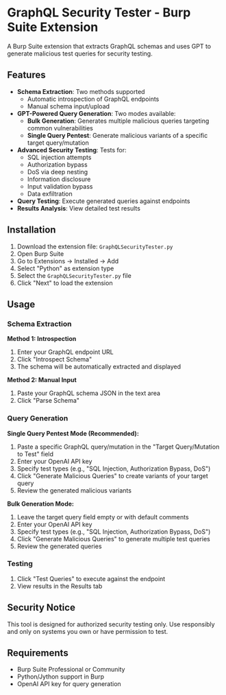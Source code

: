 # GraphQL Security Tester - Burp Suite Extension

A Burp Suite extension that extracts GraphQL schemas and uses GPT to generate malicious test queries for security testing.

## Features

- **Schema Extraction**: Two methods supported
  - Automatic introspection of GraphQL endpoints
  - Manual schema input/upload
- **GPT-Powered Query Generation**: Two modes available:
  - **Bulk Generation**: Generates multiple malicious queries targeting common vulnerabilities
  - **Single Query Pentest**: Generate malicious variants of a specific target query/mutation
- **Advanced Security Testing**: Tests for:
  - SQL injection attempts
  - Authorization bypass
  - DoS via deep nesting
  - Information disclosure
  - Input validation bypass
  - Data exfiltration
- **Query Testing**: Execute generated queries against endpoints
- **Results Analysis**: View detailed test results

## Installation

1. Download the extension file: `GraphQLSecurityTester.py`
2. Open Burp Suite
3. Go to Extensions → Installed → Add
4. Select "Python" as extension type
5. Select the `GraphQLSecurityTester.py` file
6. Click "Next" to load the extension

## Usage

### Schema Extraction

**Method 1: Introspection**
1. Enter your GraphQL endpoint URL
2. Click "Introspect Schema"
3. The schema will be automatically extracted and displayed

**Method 2: Manual Input**
1. Paste your GraphQL schema JSON in the text area
2. Click "Parse Schema"

### Query Generation

**Single Query Pentest Mode (Recommended):**
1. Paste a specific GraphQL query/mutation in the "Target Query/Mutation to Test" field
2. Enter your OpenAI API key
3. Specify test types (e.g., "SQL Injection, Authorization Bypass, DoS")
4. Click "Generate Malicious Queries" to create variants of your target query
5. Review the generated malicious variants

**Bulk Generation Mode:**
1. Leave the target query field empty or with default comments
2. Enter your OpenAI API key
3. Specify test types (e.g., "SQL Injection, Authorization Bypass, DoS")
4. Click "Generate Malicious Queries" to generate multiple test queries
5. Review the generated queries

### Testing

1. Click "Test Queries" to execute against the endpoint
2. View results in the Results tab

## Security Notice

This tool is designed for authorized security testing only. Use responsibly and only on systems you own or have permission to test.

## Requirements

- Burp Suite Professional or Community
- Python/Jython support in Burp
- OpenAI API key for query generation